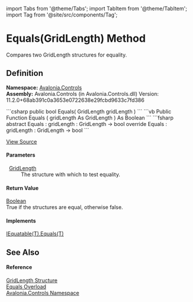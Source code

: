 import Tabs from '@theme/Tabs'; 
import TabItem from '@theme/TabItem'; 
import Tag from '@site/src/components/Tag'; 

# Equals(GridLength) Method


Compares two GridLength structures for equality.



## Definition
**Namespace:** <a href="N_Avalonia_Controls">Avalonia.Controls</a>  
**Assembly:** Avalonia.Controls (in Avalonia.Controls.dll) Version: 11.2.0+68ab391c0a3653e0722638e29fcbd9633c7fd386

<Tabs groupId="api-code-preview">
<TabItem value="csharp" label="C#">
```csharp
public bool Equals(
	GridLength gridLength
)
```
</TabItem>
<TabItem value="vb" label="VB">
```vb
Public Function Equals ( 
	gridLength As GridLength
) As Boolean
```
</TabItem>
<TabItem value="fsharp" label="F#">
```fsharp
abstract Equals : 
        gridLength : GridLength -> bool 
override Equals : 
        gridLength : GridLength -> bool 
```
</TabItem>
</Tabs>



<a href="https://github.com/AvaloniaUI/Avalonia/tree/master/srcAvalonia.Controls/GridLength.cs#L159" title="View the source code">View Source</a>



#### Parameters
<dl><dt>  <a href="T_Avalonia_Controls_GridLength">GridLength</a></dt><dd>The structure with which to test equality.</dd></dl>

#### Return Value
<a href="https://learn.microsoft.com/dotnet/api/system.boolean" target="_blank" rel="noopener noreferrer">Boolean</a>  
True if the structures are equal, otherwise false.

#### Implements
<a href="https://learn.microsoft.com/dotnet/api/system.iequatable-1.equals" target="_blank" rel="noopener noreferrer">IEquatable(T).Equals(T)</a>  


## See Also


#### Reference
<a href="T_Avalonia_Controls_GridLength">GridLength Structure</a>  
<a href="Overload_Avalonia_Controls_GridLength_Equals">Equals Overload</a>  
<a href="N_Avalonia_Controls">Avalonia.Controls Namespace</a>  
